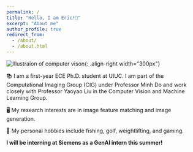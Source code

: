 ```yaml
---
permalink: /
title: "Hello, I am Eric!👋"
excerpt: "About me"
author_profile: true
redirect_from: 
  - /about/
  - /about.html
---
```


![Illustraion of computer vison](images\robot.png){: .align-right width="300px"}

📚 I am a first-year ECE Ph.D. student at UIUC. I am part of the Computational Imaging Group (CIG) under Professor Minh Do and work closely with Professor Yaoyao Liu in the Computer Vision and Machine Learning Group.

🖥️ My research interests are in image feature matching and image generation.

🎣 My personal hobbies include fishing, golf, weightlifting, and gaming.

**I will be interning at Siemens as a GenAI intern this summer!**
